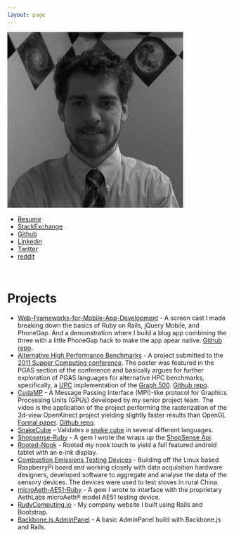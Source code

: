 ```yaml
---
layout: page
---
```


<img src='/assets/images/profile_pic.png' width='400' >

* [Resume][5]
* [StackExchange][0]
* [Github][1]
* [Linkedin][2]
* [Twitter][3]
* [reddit][4]


<br>

# Projects

* [Web-Frameworks-for-Mobile-App-Development](https://vimeo.com/35998909) - A screen cast I made breaking down the basics of Ruby on Rails, jQuery Mobile, and PhoneGap. And a demonstration where I build a blog app combining the three with a little PhoneGap hack to make the app apear native.  [Github repo](https://github.com/KurtRudolph/Web-Frameworks-for-Mobile-App-Development).
* [Alternative High Performance Benchmarks](http://kurtrudolph.net/2012/10/11/alternative-high-performance-benchmarks/) - 
A project submitted to the [2011 Supper Computing conference](12).
The poster was featured in the PGAS section of the conference and 
basically argues for further exploration of PGAS languages for 
alternative HPC benchmarks, specifically, a [UPC](13) implementation 
of the [Graph 500](11). [Github repo](https://github.com/KurtRudolph/PGAS_SC11).
* [CudaMP](http://www.youtube.com/watch?v=gqjs0WxgRF0) - A Message Passing Interface (MPI)-like protocol for Graphics Processing Units (GPUs) developed by my senior project team. The video is the application of the project performing the rasterization of the 3d-view OpenKinect project yielding slightly faster results than OpenGL [Formal paper](https://github.com/KurtRudolph/CudaMP/raw/master/Paper/CS493-RockwellCollins-FinalPaper.pdf).  [Github repo](https://github.com/KurtRudolph/CudaMP).
* [SnakeCube](https://github.com/rudolph9/SnakeCube) - Validates a [snake cube](http://en.wikipedia.org/wiki/Snake_cube) in several different languages.
* [Shopsense-Ruby](http://rudycomputing.github.io/shopsense-ruby/) - A gem I wrote the wraps up the [ShopSense Api](https://shopsense.shopstyle.com/page/ShopSenseHome).
* [Rooted-Nook](http://www.youtube.com/watch?v=JIOlqsswecI) - Rooted my nook touch to yield a full featured android tablet with an e-ink display.
* [Combustion Emissions Testing Devices](https://github.com/RudyComputing/CombustionEmissionsTesting) - Building off the Linux based RaspberryPi board and working closely with data acquisition hardware designers, developed software to aggregate and analyse the data of the sensory devices.  The devices were used to test stoves in rural China.
* [microAeth-AE51-Ruby](https://github.com/RudyComputing/microAeth-AE51-Ruby) - A gem I wrote to interface with the proprietary AethLabs microAeth&reg; model AE51 testing device.
* [RudyComputing.io](http://www.rudycomputing.io/) - My company website I built using Rails and Bootstrap.
* [Backbone.js AdminPanel](http://pure-refuge-1784.herokuapp.com/) - A basic AdminPanel build with Backbone.js and Rails.




[0]: http://stackexchange.com/users/1153537/rudolph9?tab=accounts
[1]: https://github.com/rudolph9
[2]: http://www.linkedin.com/in/kurtrrudolph
[3]: https://twitter.com/krudolph9
[4]: http://www.reddit.com/user/rudolph9/
[5]: https://github.com/rudolph9/resume/blob/master/bin/resume-rudolph_kurt.pdf?raw=true



[11]: http://www.graph500.org/
[12]: http://sc11.supercomputing.org/
[13]: http://en.wikipedia.org/wiki/Unified_Parallel_C